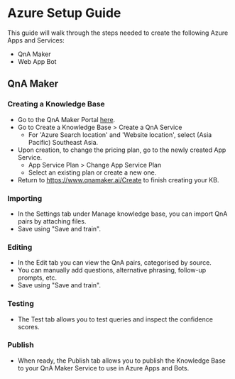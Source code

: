 # Azure Setup Guide

This guide will walk through the steps needed to create the following Azure Apps and Services:
- QnA Maker
- Web App Bot

## QnA Maker

### Creating a Knowledge Base

- Go to the QnA Maker Portal [here](https://www.qnamaker.ai/).
- Go to Create a Knowledge Base > Create a QnA Service
	- For 'Azure Search location' and 'Website location', select (Asia Pacific) Southeast Asia.
- Upon creation, to change the pricing plan, go to the newly created App Service.
	- App Service Plan > Change App Service Plan
	- Select an existing plan or create a new one.
- Return to https://www.qnamaker.ai/Create to finish creating your KB.

### Importing

- In the Settings tab under Manage knowledge base, you can import QnA pairs by attaching files.
- Save using "Save and train".

### Editing

- In the Edit tab you can view the QnA pairs, categorised by source.
- You can manually add questions, alternative phrasing, follow-up prompts, etc.
- Save using "Save and train".

### Testing

- The Test tab allows you to test queries and inspect the confidence scores.

### Publish

- When ready, the Publish tab allows you to publish the Knowledge Base to your QnA Maker Service to use in Azure Apps and Bots.


